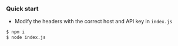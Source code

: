  ### Quick start

 - Modify the headers with the correct host and API key in `index.js`

```sh
$ npm i
$ node index.js
```
